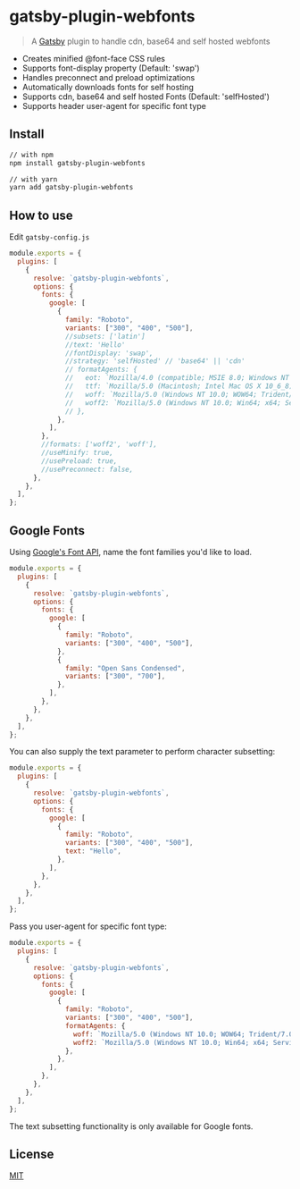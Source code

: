 # gatsby-plugin-webfonts

> A [Gatsby](https://github.com/gatsbyjs/gatsby) plugin to handle cdn, base64 and self hosted webfonts

- Creates minified @font-face CSS rules
- Supports font-display property (Default: 'swap')
- Handles preconnect and preload optimizations
- Automatically downloads fonts for self hosting
- Supports cdn, base64 and self hosted Fonts (Default: 'selfHosted')
- Supports header user-agent for specific font type

## Install

```sh
// with npm
npm install gatsby-plugin-webfonts

// with yarn
yarn add gatsby-plugin-webfonts
```

## How to use

Edit `gatsby-config.js`

```javascript
module.exports = {
  plugins: [
    {
      resolve: `gatsby-plugin-webfonts`,
      options: {
        fonts: {
          google: [
            {
              family: "Roboto",
              variants: ["300", "400", "500"],
              //subsets: ['latin']
              //text: 'Hello'
              //fontDisplay: 'swap',
              //strategy: 'selfHosted' // 'base64' || 'cdn'
              // formatAgents: {
              //   eot: `Mozilla/4.0 (compatible; MSIE 8.0; Windows NT 6.1; WOW64; Trident/4.0; SLCC2; .NET CLR 2.0.50727; .NET CLR 3.5.30729; .NET CLR 3.0.30729; .NET4.0C; .NET4.0E)`,
              //   ttf: `Mozilla/5.0 (Macintosh; Intel Mac OS X 10_6_8) AppleWebKit/534.59.8 (KHTML, like Gecko) Version/5.1.9 Safari/534.59.8`,
              //   woff: `Mozilla/5.0 (Windows NT 10.0; WOW64; Trident/7.0; .NET4.0C; .NET4.0E; .NET CLR 2.0.50727; .NET CLR 3.0.30729; .NET CLR 3.5.30729; rv:11.0) like Gecko`,
              //   woff2: `Mozilla/5.0 (Windows NT 10.0; Win64; x64; ServiceUI 8) AppleWebKit/537.36 (KHTML, like Gecko) Chrome/51.0.2704.79 Safari/537.36 Edge/14.14393`,
              // },
            },
          ],
        },
        //formats: ['woff2', 'woff'],
        //useMinify: true,
        //usePreload: true,
        //usePreconnect: false,
      },
    },
  ],
};
```

## Google Fonts

Using [Google's Font API](https://code.google.com/apis/webfonts/docs/getting_started.html), name the font families you'd like to load.

```javascript
module.exports = {
  plugins: [
    {
      resolve: `gatsby-plugin-webfonts`,
      options: {
        fonts: {
          google: [
            {
              family: "Roboto",
              variants: ["300", "400", "500"],
            },
            {
              family: "Open Sans Condensed",
              variants: ["300", "700"],
            },
          ],
        },
      },
    },
  ],
};
```

You can also supply the text parameter to perform character subsetting:

```javascript
module.exports = {
  plugins: [
    {
      resolve: `gatsby-plugin-webfonts`,
      options: {
        fonts: {
          google: [
            {
              family: "Roboto",
              variants: ["300", "400", "500"],
              text: "Hello",
            },
          ],
        },
      },
    },
  ],
};
```

Pass you user-agent for specific font type:

```javascript
module.exports = {
  plugins: [
    {
      resolve: `gatsby-plugin-webfonts`,
      options: {
        fonts: {
          google: [
            {
              family: "Roboto",
              variants: ["300", "400", "500"],
              formatAgents: {
                woff: `Mozilla/5.0 (Windows NT 10.0; WOW64; Trident/7.0; .NET4.0C; .NET4.0E; .NET CLR 2.0.50727; .NET CLR 3.0.30729; .NET CLR 3.5.30729; rv:11.0) like Gecko`,
                woff2: `Mozilla/5.0 (Windows NT 10.0; Win64; x64; ServiceUI 8) AppleWebKit/537.36 (KHTML, like Gecko) Chrome/51.0.2704.79 Safari/537.36 Edge/14.14393`,
              },
            },
          ],
        },
      },
    },
  ],
};
```

The text subsetting functionality is only available for Google fonts.


## License

[MIT](LICENSE)
